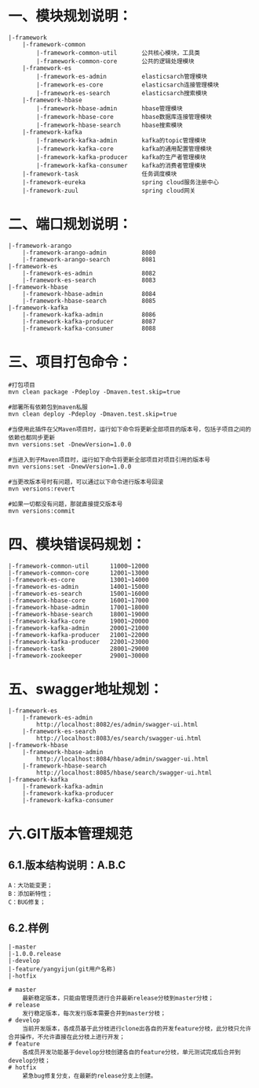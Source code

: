 #   一、模块规划说明：
    |-framework
        |-framework-common
            |-framework-common-util       公共核心模块，工具类
            |-framework-common-core       公共的逻辑处理模块
        |-framework-es
            |-framework-es-admin          elasticsarch管理模块
            |-framework-es-core           elasticsarch连接管理模块
            |-framework-es-search         elasticsarch搜索模块
        |-framework-hbase
            |-framework-hbase-admin       hbase管理模块
            |-framework-hbase-core        hbase数据库连接管理模块
            |-framework-hbase-search      hbase搜索模块
        |-framework-kafka
            |-framework-kafka-admin       kafka的topic管理模块
            |-framework-kafka-core        kafka的通用配置管理模块
            |-framework-kafka-producer    kafka的生产者管理模块
            |-framework-kafka-consumer    kafka的消费者管理模块
        |-framework-task                  任务调度模块
        |-framework-eureka                spring cloud服务注册中心
        |-framework-zuul                  spring cloud网关

# 二、端口规划说明：
    |-framework-arango
        |-framework-arango-admin          8080
        |-framework-arango-search         8081
    |-framework-es
        |-framework-es-admin              8082
        |-framework-es-search             8083
    |-framework-hbase
        |-framework-hbase-admin           8084
        |-framework-hbase-search          8085
    |-framework-kafka
        |-framework-kafka-admin           8086
        |-framework-kafka-producer        8087
        |-framework-kafka-consumer        8088

# 三、项目打包命令：
    #打包项目
    mvn clean package -Pdeploy -Dmaven.test.skip=true
    
    #部署所有依赖包到maven私服
    mvn clean deploy -Pdeploy -Dmaven.test.skip=true
    
    #当使用此插件在父Maven项目时，运行如下命令将更新全部项目的版本号，包括子项目之间的依赖也都同步更新
    mvn versions:set -DnewVersion=1.0.0
    
    #当进入到子Maven项目时，运行如下命令将更新全部项目对项目引用的版本号
    mvn versions:set -DnewVersion=1.0.0
    
    #当更改版本号时有问题，可以通过以下命令进行版本号回滚
    mvn versions:revert
    
    #如果一切都没有问题，那就直接提交版本号
    mvn versions:commit

# 四、模块错误码规划：
    |-framework-common-util      11000~12000
    |-framework-common-core      12001~13000
    |-framework-es-core          13001~14000
    |-framework-es-admin         14001~15000
    |-framework-es-search        15001~16000
    |-framework-hbase-core       16001~17000
    |-framework-hbase-admin      17001~18000
    |-framework-hbase-search     18001~19000
    |-framework-kafka-core       19001~20000
    |-framework-kafka-admin      20001~21000
    |-framework-kafka-producer   21001~22000
    |-framework-kafka-producer   22001~23000
    |-framework-task             28001~29000
    |-framework-zookeeper        29001~30000

# 五、swagger地址规划：
    |-framework-es
        |-framework-es-admin
            http://localhost:8082/es/admin/swagger-ui.html
        |-framework-es-search
            http://localhost:8083/es/search/swagger-ui.html
    |-framework-hbase
        |-framework-hbase-admin
            http://localhost:8084/hbase/admin/swagger-ui.html
        |-framework-hbase-search
            http://localhost:8085/hbase/search/swagger-ui.html
    |-framework-kafka
        |-framework-kafka-admin
        |-framework-kafka-producer
        |-framework-kafka-consumer

# 六.GIT版本管理规范
## 6.1.版本结构说明：A.B.C
    A：大功能变更；
    B：添加新特性；
    C：BUG修复；
## 6.2.样例
    |-master                           
    |-1.0.0.release                    
    |-develop                          
    |-feature/yangyijun(git用户名称)    
    |-hotfix                           

    # master
        最新稳定版本，只能由管理员进行合并最新release分枝到master分枝；
    # release
        发行稳定版本，每次发行版本需要合并到master分枝；
    # develop
        当前开发版本，各成员基于此分枝进行clone出各自的开发feature分枝，此分枝只允许合并操作，不允许直接在此分枝上进行开发；
    # feature
        各成员开发功能基于develop分枝创建各自的feature分枝，单元测试完成后合并到develop分枝；
    # hotfix    
        紧急bug修复分支，在最新的release分支上创建。